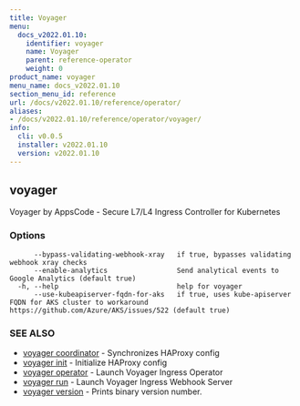 ```yaml
---
title: Voyager
menu:
  docs_v2022.01.10:
    identifier: voyager
    name: Voyager
    parent: reference-operator
    weight: 0
product_name: voyager
menu_name: docs_v2022.01.10
section_menu_id: reference
url: /docs/v2022.01.10/reference/operator/
aliases:
- /docs/v2022.01.10/reference/operator/voyager/
info:
  cli: v0.0.5
  installer: v2022.01.10
  version: v2022.01.10
---
```


## voyager

Voyager by AppsCode - Secure L7/L4 Ingress Controller for Kubernetes

### Options

```
      --bypass-validating-webhook-xray   if true, bypasses validating webhook xray checks
      --enable-analytics                 Send analytical events to Google Analytics (default true)
  -h, --help                             help for voyager
      --use-kubeapiserver-fqdn-for-aks   if true, uses kube-apiserver FQDN for AKS cluster to workaround https://github.com/Azure/AKS/issues/522 (default true)
```

### SEE ALSO

* [voyager coordinator](/docs/v2022.01.10/reference/operator/voyager_coordinator)	 - Synchronizes HAProxy config
* [voyager init](/docs/v2022.01.10/reference/operator/voyager_init)	 - Initialize HAProxy config
* [voyager operator](/docs/v2022.01.10/reference/operator/voyager_operator)	 - Launch Voyager Ingress Operator
* [voyager run](/docs/v2022.01.10/reference/operator/voyager_run)	 - Launch Voyager Ingress Webhook Server
* [voyager version](/docs/v2022.01.10/reference/operator/voyager_version)	 - Prints binary version number.

